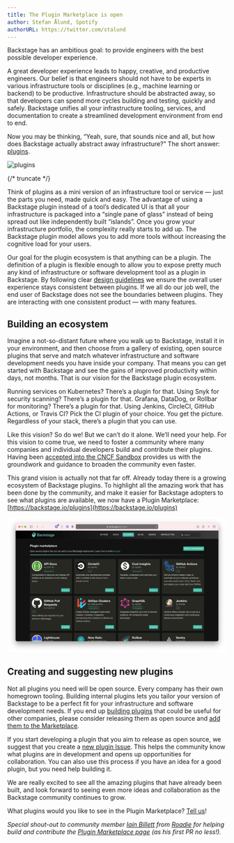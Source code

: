 ```yaml
---
title: The Plugin Marketplace is open
author: Stefan Ålund, Spotify
authorURL: https://twitter.com/stalund
---
```


Backstage has an ambitious goal: to provide engineers with the best possible developer experience.

A great developer experience leads to happy, creative, and productive engineers. Our belief is that engineers should not have to be experts in various infrastructure tools or disciplines (e.g., machine learning or backend) to be productive. Infrastructure should be abstracted away, so that developers can spend more cycles building and testing, quickly and safely. Backstage unifies all your infrastructure tooling, services, and documentation to create a streamlined development environment from end to end.

Now you may be thinking, “Yeah, sure, that sounds nice and all, but how does Backstage actually abstract away infrastructure?” The short answer: [plugins](https://backstage.io/plugins).

![plugins](https://backstage.io/img/cards-plugins.png)

<!-- prettier-ignore -->
{/* truncate */}

Think of plugins as a mini version of an infrastructure tool or service — just the parts you need, made quick and easy. The advantage of using a Backstage plugin instead of a tool’s dedicated UI is that all your infrastructure is packaged into a “single pane of glass” instead of being spread out like independently built “islands”. Once you grow your infrastructure portfolio, the complexity really starts to add up. The Backstage plugin model allows you to add more tools without increasing the cognitive load for your users.

Our goal for the plugin ecosystem is that anything can be a plugin. The definition of a plugin is flexible enough to allow you to expose pretty much any kind of infrastructure or software development tool as a plugin in Backstage. By following clear [design guidelines](https://backstage.io/blog/2020/09/30/backstage-design-system) we ensure the overall user experience stays consistent between plugins. If we all do our job well, the end user of Backstage does not see the boundaries between plugins. They are interacting with one consistent product — with many features.

## Building an ecosystem

Imagine a not-so-distant future where you walk up to Backstage, install it in your environment, and then choose from a gallery of existing, open source plugins that serve and match whatever infrastructure and software development needs you have inside your company. That means you can get started with Backstage and see the gains of improved productivity within days, not months. That is our vision for the Backstage plugin ecosystem.

Running services on Kubernetes? There’s a plugin for that. Using Snyk for security scanning? There’s a plugin for that. Grafana, DataDog, or Rollbar for monitoring? There’s a plugin for that. Using Jenkins, CircleCI, GitHub Actions, or Travis CI? Pick the CI plugin of your choice. You get the picture. Regardless of your stack, there’s a plugin that you can use.

Like this vision? So do we! But we can’t do it alone. We’ll need your help. For this vision to come true, we need to foster a community where many companies and individual developers build and contribute their plugins. Having been [accepted into the CNCF Sandbox](https://backstage.io/blog/2020/09/23/backstage-cncf-sandbox) provides us with the groundwork and guidance to broaden the community even faster.

This grand vision is actually not that far off. Already today there is a growing ecosystem of Backstage plugins. To highlight all the amazing work that has been done by the community, and make it easier for Backstage adopters to see what plugins are available, we now have a Plugin Marketplace: [https://backstage.io/plugins](https://backstage.io/plugins)

![marketplace](assets/marketplace.png)

## Creating and suggesting new plugins

Not all plugins you need will be open source. Every company has their own homegrown tooling. Building internal plugins lets you tailor your version of Backstage to be a perfect fit for your infrastructure and software development needs. If you end up [building plugins](https://backstage.io/docs/plugins/create-a-plugin) that could be useful for other companies, please consider releasing them as open source and [add them to the Marketplace](https://backstage.io/docs/plugins/add-to-marketplace).

If you start developing a plugin that you aim to release as open source, we suggest that you create a [new plugin Issue](https://github.com/backstage/backstage/issues/new?labels=plugin&template=plugin_template.md&title=%5BPlugin%5D+THE+PLUGIN+NAME). This helps the community know what plugins are in development and opens up opportunities for collaboration. You can also use this process if you have an idea for a good plugin, but you need help building it.

We are really excited to see all the amazing plugins that have already been built, and look forward to seeing even more ideas and collaboration as the Backstage community continues to grow.

What plugins would you like to see in the Plugin Marketplace? [Tell us](https://github.com/backstage/backstage/issues/new?labels=plugin&template=plugin_template.md&title=%5BPlugin%5D+THE+PLUGIN+NAME)!

_Special shout-out to community member [Iain Billett](https://github.com/iain-b) from [Roadie](https://roadie.io) for helping build and contribute the [Plugin Marketplace page](https://backstage.io/plugins) (as his first PR no less!)._
